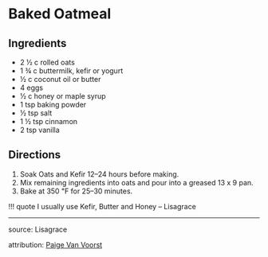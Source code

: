 # Baked Oatmeal

## Ingredients

- 2 ½ c rolled oats
- 1 ¾ c buttermilk, kefir or yogurt
- ½ c coconut oil or butter
- 4 eggs
- ½ c honey or maple syrup
- 1 tsp baking powder
- ½ tsp salt
- 1 ½ tsp cinnamon
- 2 tsp vanilla

## Directions

1. Soak Oats and Kefir 12–24 hours before making.
2. Mix remaining ingredients into oats and pour into a greased 13 x 9 pan.
3. Bake at 350 ℉ for 25–30 minutes.

!!! quote
    I usually use Kefir, Butter and Honey
    – Lisagrace

---

source: Lisagrace

attribution: [Paige Van Voorst](https://teamvanvoorst.blogspot.com/2013/02/overnight-baked-oatmeal.html)
